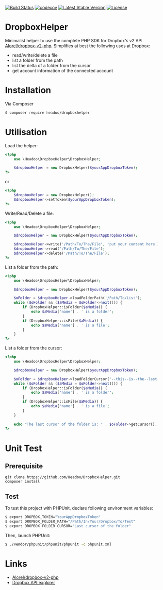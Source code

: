 [![Build Status](https://travis-ci.org/Headoo/DropboxHelper.svg?branch=master)](https://travis-ci.org/Headoo/DropboxHelper)
[![codecov](https://codecov.io/gh/Headoo/DropboxHelper/branch/master/graph/badge.svg)](https://codecov.io/gh/Headoo/DropboxHelper)
[![Latest Stable Version](https://poser.pugx.org/headoo/dropboxhelper/v/stable)](https://packagist.org/packages/headoo/dropboxhelper)
[![License](https://poser.pugx.org/headoo/dropboxhelper/license)](https://packagist.org/packages/headoo/dropboxhelper)

DropboxHelper
=========

Minimalist helper to use the complete PHP SDK for Dropbox's v2 API <a href="https://github.com/Alorel/dropbox-v2-php">Alorel/dropbox-v2-php</a>.
Simplifies at best the following uses at Dropbox:
- read/write/delete a file
- list a folder from the path 
- list the delta of a folder from the cursor 
- get account information of the connected account 

# Installation

Via Composer
``` bash
$ composer require headoo/dropboxhelper
```

# Utilisation

Load the helper:
```php
<?php
    use \Headoo\DropboxHelper\DropboxHelper;

    $dropboxHelper = new DropboxHelper($yourAppDropboxToken);
?>
```
or
```php
<?php
    $dropboxHelper = new DropboxHelper();
    $dropboxHelper->setToken($yourAppDropboxToken);
?>
```

Write/Read/Delete a file:
```php
<?php
    use \Headoo\DropboxHelper\DropboxHelper;

    $dropboxHelper = new DropboxHelper($yourAppDropboxToken);

    $dropboxHelper->write('/Path/To/The/File', 'put your content here');
    $dropboxHelper->read('/Path/To/The/File');
    $dropboxHelper->delete('/Path/To/The/File');
?>
```

List a folder from the path:
```php
<?php
    use \Headoo\DropboxHelper\DropboxHelper;

    $dropboxHelper = new DropboxHelper($yourAppDropboxToken);

    $oFolder = $dropboxHelper->loadFolderPath('/Path/To/List');
    while ($oFolder && ($aMedia = $oFolder->next())) {
        if (DropboxHelper::isFolder($aMedia)) {
            echo $aMedia['name'] . ' is a folder';
        }
        if (DropboxHelper::isFile($aMedia)) {
            echo $aMedia['name'] . ' is a file';
        } 
    }
?>
```

List a folder from the cursor:
```php
<?php
    use \Headoo\DropboxHelper\DropboxHelper;

    $dropboxHelper = new DropboxHelper($yourAppDropboxToken);

    $oFolder = $dropboxHelper->loadFolderCursor('--this--is--the--last--cursor--of--the--folder--');
    while ($oFolder && ($aMedia = $oFolder->next())) {
        if (DropboxHelper::isFolder($aMedia)) {
            echo $aMedia['name'] . ' is a folder';
        }
        if (DropboxHelper::isFile($aMedia)) {
            echo $aMedia['name'] . ' is a file';
        }
    }
    
    echo "The last cursor of the folder is: " . $oFolder->getCursor();
?>
```

# Unit Test

## Prerequisite
    git clone https://github.com/Headoo/DropboxHelper.git
    composer install

## Test
To test this project with PHPUnit, declare following environment variables:
```bash
$ export DROPBOX_TOKEN="YourAppDropboxToken"
$ export DROPBOX_FOLDER_PATH="/Path/In/Your/Dropbox/To/Test"
$ export DROPBOX_FOLDER_CURSOR="Last cursor of the folder"
```  

Then, launch PHPUnit:
```bash
$ ./vendor/phpunit/phpunit/phpunit -c phpunit.xml
```  

# Links
 - [Alorel/dropbox-v2-php](https://github.com/Alorel/dropbox-v2-php/releases)
 - [Dropbox API explorer](https://dropbox.github.io/dropbox-api-v2-explorer)

